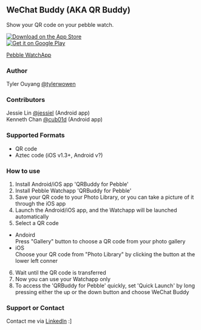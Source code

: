## WeChat Buddy (AKA QR Buddy)

Show your QR code on your pebble watch.

[![Download on the App Store][apple]][applelink]  
[![Get it on Google Play][google]][googlelink]  

[Pebble WatchApp][pebble]

### Author

Tyler Ouyang [@tylerwowen](https://github.com/tylerwowen)

### Contributors
Jessie Lin [@jessiel](https://github.com/jessiel) (Android app)  
Kenneth Chan [@cub01d](https://github.com/cub01d) (Android app)

### Supported Formats
* QR code
* Aztec code (iOS v1.3+, Android v?)

### How to use

1. Install Android/iOS app 'QRBuddy for Pebble'
2. Install Pebble Watchapp 'QRBuddy for Pebble'
3. Save your QR code to your Photo Library, or you can take a picture of it through the iOS app
4. Launch the Android/iOS app, and the Watchapp will be launched automatically
5. Select a QR code
  * Andoird  
  Press "Gallery" button to choose a QR code from your photo gallery
  * iOS  
  Choose your QR code from "Photo Library" by clicking the button at the lower left conner
6. Wait until the QR code is transferred
7. Now you can use your Watchapp only
8. To access the 'QRBuddy for Pebble' quickly, set 'Quick Launch' by long pressing either the up or the down button and choose WeChat Buddy

### Support or Contact

Contact me via [LinkedIn](https://www.linkedin.com/in/tylerouyang) :]


[apple]: https://linkmaker.itunes.apple.com/images/badges/en-us/badge_appstore-lrg.svg
[applelink]: https://geo.itunes.apple.com/us/app/wechatbuddypb/id1028884430?mt=8
[google]: https://steverichey.github.io/google-play-badge-svg/img/en_get.svg
[googlelink]: https://play.google.com/store/apps/details?id=com.wechatbuddy.wechatbuddy
[pebble]: https://apps.getpebble.com/applications/55c712656b4abe9e19000069
